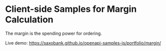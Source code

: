 # Client-side Samples for Margin Calculation

The margin is the spending power for ordering.

Live demo: https://saxobank.github.io/openapi-samples-js/portfolio/margin/
